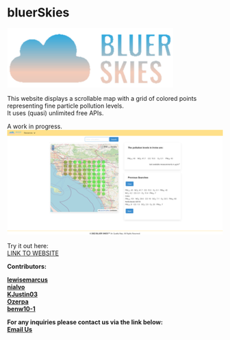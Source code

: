 # bluerSkies

<img src="./assets/images/TranspCenterLogo.png" alt="The logo">

This website displays a scrollable map with a grid of colored points representing fine particle pollution levels.<br>
It uses (quasi) unlimited free APIs.<br>

A work in progress.<br>
![Image of website](./assets/images/Capture.png)

Try it out here:<br>
<a href="https://lewisemarcus.github.io/PollutionMap/">LINK TO WEBSITE</a><b>


Contributors:

<a href="https://github.com/lewisemarcus">lewisemarcus</a><br>
<a href="https://github.com/nialvo">nialvo</a><br>
<a href="https://github.com/KJustin03">KJustin03</a><br>
<a href="https://github.com/Ozerpa">Ozerpa</a><br>
<a href="https://github.com/benw10-1">benw10-1</a><br>

For any inquiries please contact us via the link below:<br>
<a href="mailto:pilibili@protonmail.com">Email Us</a>


